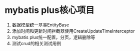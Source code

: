 # mybatis plus核心项目
1. 数据模型统一基类EntityBase
1. 添加时间和更新时间拦截器使用CreateUpdateTimeInterceptor
1. mybatis plus统一配置，分页，逻辑删除等
1. 测试crud的相关测试用例
